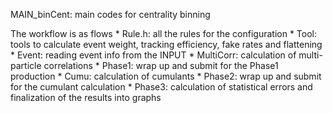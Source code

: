 MAIN_binCent: main codes for centrality binning

The workflow is as flows
	* Rule.h: all the rules for the configuration
	* Tool: tools to calculate event weight, tracking efficiency, fake rates and flattening
	* Event: reading event info from the INPUT
	* MultiCorr: calculation of multi-particle correlations
	* Phase1: wrap up and submit for the Phase1 production
	* Cumu: calculation of cumulants
	* Phase2: wrap up and submit for the cumulant calculation
	* Phase3: calculation of statistical errors and finalization of the results into graphs
